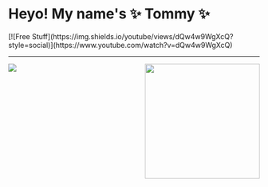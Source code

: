 <!--
**imatomster/imatomster** is a ✨ _special_ ✨ repository because its `README.md` (this file) appears on your GitHub profile.

Here are some ideas to get you started:

- 🔭 I’m currently working on ...
- 🌱 I’m currently learning ...
- 👯 I’m looking to collaborate on ...
- 🤔 I’m looking for help with ...
- 💬 Ask me about ...
- 📫 How to reach me: ...
- 😄 Pronouns: ...
- ⚡ Fun fact: ...
-->

<h1> Heyo! My name's ✨ Tommy ✨ </h1>
[![Free Stuff](https://img.shields.io/youtube/views/dQw4w9WgXcQ?style=social)](https://www.youtube.com/watch?v=dQw4w9WgXcQ)

---

<img align='right' src="https://media.giphy.com/media/MT5UUV1d4CXE2A37Dg/giphy.gif" width="230">


<a href="https://github.com/imatomster">
  <img src="https://github-readme-stats.vercel.app/api?username=imatomster&show_icons=true" />
</a>

